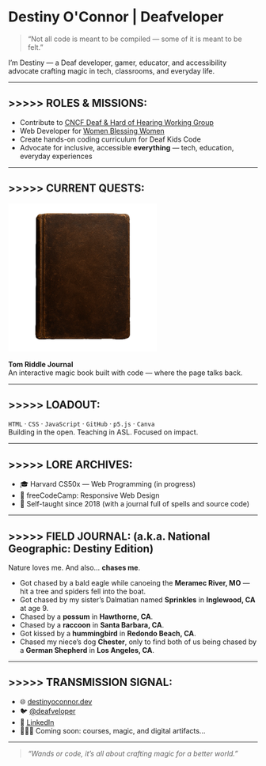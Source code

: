<!-- README: Destiny "The Deafveloper" O'Connor -->

# Destiny O'Connor | Deafveloper

> “Not all code is meant to be compiled — some of it is meant to be felt.”  

I’m Destiny — a Deaf developer, gamer, educator, and accessibility advocate crafting magic in tech, classrooms, and everyday life.

---

## >>>>> ROLES & MISSIONS:

- Contribute to [CNCF Deaf & Hard of Hearing Working Group](https://www.cncf.io)
- Web Developer for [Women Blessing Women](https://womenblessingwomen.org)
- Create hands-on coding curriculum for Deaf Kids Code
- Advocate for inclusive, accessible **everything** — tech, education, everyday experiences

---

## >>>>> CURRENT QUESTS:

<a href="https://github.com/Deafveloper/Tom-Riddle-Diary">
  <img src="./TomRiddleDiary.png" alt="Tom Riddle Journal" width="300"/>
</a>
  
**Tom Riddle Journal**  
An interactive magic book built with code — where the page talks back.

<!-- Add more buttons here as you build your next two featured projects -->

---

## >>>>> LOADOUT:

`HTML` · `CSS` · `JavaScript` · `GitHub` · `p5.js` · `Canva`  
Building in the open. Teaching in ASL. Focused on impact.

---

## >>>>> LORE ARCHIVES:

- 🎓 Harvard CS50x — Web Programming (in progress)  
- 🏅 freeCodeCamp: Responsive Web Design  
- 📜 Self-taught since 2018 (with a journal full of spells and source code)

---

## >>>>> FIELD JOURNAL: (a.k.a. National Geographic: Destiny Edition)

Nature loves me. And also… **chases me**.  

- Got chased by a bald eagle while canoeing the **Meramec River, MO** — hit a tree and spiders fell into the boat.  
- Got chased by my sister’s Dalmatian named **Sprinkles** in **Inglewood, CA** at age 9.  
- Chased by a **possum** in **Hawthorne, CA**.  
- Chased by a **raccoon** in **Santa Barbara, CA**.  
- Got kissed by a **hummingbird** in **Redondo Beach, CA**.  
- Chased my niece’s dog **Chester**, only to find both of us being chased by a **German Shepherd** in **Los Angeles, CA**.

---

## >>>>> TRANSMISSION SIGNAL:

- 🌐 [destinyoconnor.dev](https://destinyoconnor.dev)  
- 🐦 [@deafveloper](https://twitter.com/deafveloper)  
- 💼 [LinkedIn](https://www.linkedin.com/in/destiny-o-connor-28b2a5255/)  
- 🧙🏽‍♀️ Coming soon: courses, magic, and digital artifacts...

---

> *“Wands or code, it’s all about crafting magic for a better world.”*



